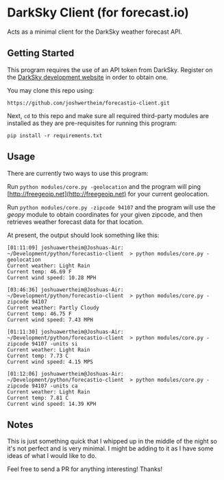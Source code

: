 # DarkSky Client (for forecast.io)

Acts as a minimal client for the DarkSky weather forecast API.

## Getting Started

This program requires the use of an API token from DarkSky. Register on the [DarkSky development website](https://darksky.net/dev/) in order to obtain one.

You may clone this repo using: 

`https://github.com/joshwertheim/forecastio-client.git`

Next, `cd` to this repo and make sure all required third-party modules are installed as they are pre-requisites for running this program: 

`pip install -r requirements.txt`

## Usage

There are currently two ways to use this program:

Run `python modules/core.py -geolocation` and the program will ping [http://freegeoip.net](http://freegeoip.net) for your current geolocation.

Run `python modules/core.py -zipcode 94107` and the program will use the *geopy* module to obtain coordinates for your given zipcode, and then retrieves weather forecast data for that location.

At present, the output should look something like this:

```
[01:11:09] joshuawertheim@Joshuas-Air: ~/Development/python/forecastio-client  > python modules/core.py -geolocation
Current weather: Light Rain
Current temp: 46.69 F
Current wind speed: 10.28 MPH

[03:46:36] joshuawertheim@Joshuas-Air: ~/Development/python/forecastio-client  > python modules/core.py -zipcode 94107
Current weather: Partly Cloudy
Current temp: 46.75 F
Current wind speed: 7.43 MPH

[01:11:30] joshuawertheim@Joshuas-Air: ~/Development/python/forecastio-client  > python modules/core.py -zipcode 94107 -units si
Current weather: Light Rain
Current temp: 7.73 C
Current wind speed: 4.15 MPS

[01:12:06] joshuawertheim@Joshuas-Air: ~/Development/python/forecastio-client  > python modules/core.py -zipcode 94107 -units ca
Current weather: Light Rain
Current temp: 7.81 C
Current wind speed: 14.39 KPH
```

## Notes

This is just something quick that I whipped up in the middle of the night so it's not perfect and is very minimal. I might be adding to it as I have some ideas of what I would like to do.

Feel free to send a PR for anything interesting! Thanks!
